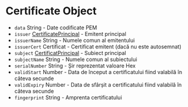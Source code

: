 # Certificate Object

* `data` String - Date codificate PEM
* `issuer` [CertificatePrincipal](certificate-principal.md) - Emitent principal
* `issuerName` String - Numele comun al emitentului
* `issuerCert` Certificat - Certificat emitent (dacă nu este autosemnat)
* `subject` [CertificatPrincipal](certificate-principal.md) - Subiect principal
* `subjectName` String - Numele comun al subiectului
* `serialNumber` String - Șir reprezentat valoare Hex
* `validStart` Number - Data de început a certificatului fiind valabilă în câteva secunde
* `validExpiry` Number - Data de sfârșit a certificatului fiind valabilă în câteva secunde
* `fingerprint` String - Amprenta certificatului
